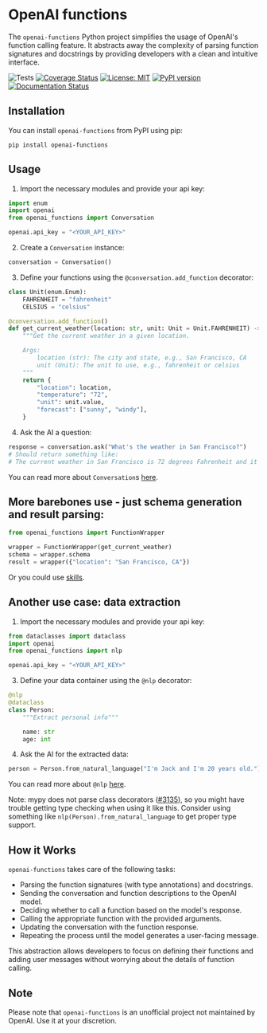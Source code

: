 # OpenAI functions

The `openai-functions` Python project simplifies the usage of OpenAI's function calling feature. It abstracts away the complexity of parsing function signatures and docstrings by providing developers with a clean and intuitive interface.

![Tests](https://github.com/rizerphe/openai-functions/actions/workflows/tests.yml/badge.svg) [![Coverage Status](https://coveralls.io/repos/github/rizerphe/openai-functions/badge.svg?branch=main)](https://coveralls.io/github/rizerphe/openai-functions?branch=main) [![License: MIT](https://img.shields.io/badge/License-MIT-yellow.svg)](https://opensource.org/licenses/MIT) [![PyPI version](https://badge.fury.io/py/openai-functions.svg)](https://badge.fury.io/py/openai-functions) [![Documentation Status](https://readthedocs.org/projects/openai-functions/badge/?version=latest)](https://openai-functions.readthedocs.io/en/latest/?badge=latest)

## Installation

You can install `openai-functions` from PyPI using pip:

```
pip install openai-functions
```

## Usage

1. Import the necessary modules and provide your api key:

```python
import enum
import openai
from openai_functions import Conversation

openai.api_key = "<YOUR_API_KEY>"
```

2. Create a `Conversation` instance:

```python
conversation = Conversation()
```

3. Define your functions using the `@conversation.add_function` decorator:

```python
class Unit(enum.Enum):
    FAHRENHEIT = "fahrenheit"
    CELSIUS = "celsius"

@conversation.add_function()
def get_current_weather(location: str, unit: Unit = Unit.FAHRENHEIT) -> dict:
    """Get the current weather in a given location.

    Args:
        location (str): The city and state, e.g., San Francisco, CA
        unit (Unit): The unit to use, e.g., fahrenheit or celsius
    """
    return {
        "location": location,
        "temperature": "72",
        "unit": unit.value,
        "forecast": ["sunny", "windy"],
    }
```

4. Ask the AI a question:

```python
response = conversation.ask("What's the weather in San Francisco?")
# Should return something like:
# The current weather in San Francisco is 72 degrees Fahrenheit and it is sunny and windy.
```

You can read more about `Conversation`s [here](https://openai-functions.readthedocs.io/en/latest/conversation.html).

## More barebones use - just schema generation and result parsing:

```python
from openai_functions import FunctionWrapper

wrapper = FunctionWrapper(get_current_weather)
schema = wrapper.schema
result = wrapper({"location": "San Francisco, CA"})
```

Or you could use [skills](https://openai-functions.readthedocs.io/en/latest/skills.html).

## Another use case: data extraction

1. Import the necessary modules and provide your api key:

```python
from dataclasses import dataclass
import openai
from openai_functions import nlp

openai.api_key = "<YOUR_API_KEY>"
```

3. Define your data container using the `@nlp` decorator:

```python
@nlp
@dataclass
class Person:
    """Extract personal info"""

    name: str
    age: int
```

4. Ask the AI for the extracted data:

```python
person = Person.from_natural_language("I'm Jack and I'm 20 years old.")
```

You can read more about `@nlp` [here](https://openai-functions.readthedocs.io/en/latest/nlp_interface.html).

Note: mypy does not parse class decorators ([#3135](https://github.com/python/mypy/issues/3135)), so you might have trouble getting type checking when using it like this. Consider using something like `nlp(Person).from_natural_language` to get proper type support.

## How it Works

`openai-functions` takes care of the following tasks:

- Parsing the function signatures (with type annotations) and docstrings.
- Sending the conversation and function descriptions to the OpenAI model.
- Deciding whether to call a function based on the model's response.
- Calling the appropriate function with the provided arguments.
- Updating the conversation with the function response.
- Repeating the process until the model generates a user-facing message.

This abstraction allows developers to focus on defining their functions and adding user messages without worrying about the details of function calling.

## Note

Please note that `openai-functions` is an unofficial project not maintained by OpenAI. Use it at your discretion.
